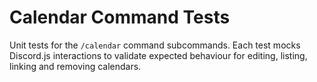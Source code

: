 # Calendar Command Tests

Unit tests for the `/calendar` command subcommands. Each test mocks Discord.js interactions to validate expected behaviour for editing, listing, linking and removing calendars.
